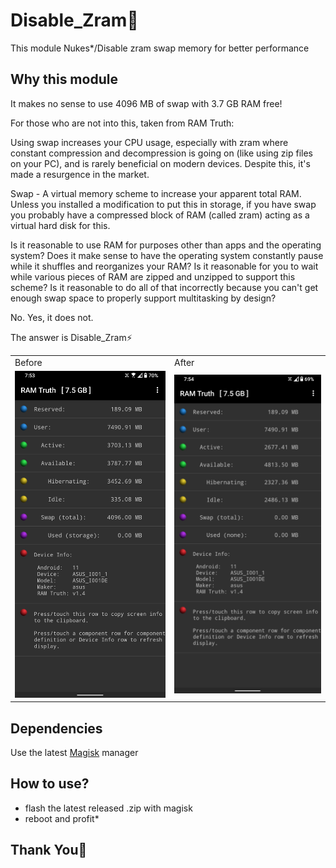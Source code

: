 # Disable_Zram🍉
This module Nukes*/Disable zram swap memory for better performance 

## Why this module 
It makes no sense to use 4096 MB of swap with 3.7 GB RAM free!

For those who are not into this, taken from RAM Truth:

Using swap increases your CPU usage, especially with zram where constant compression and decompression is going on (like using zip files on your PC), and is rarely beneficial on modern devices. Despite this, it's made a resurgence in the market.

Swap - A virtual memory scheme to increase your apparent total RAM. Unless you installed a modification to put this in storage, if you have swap you probably have a compressed block of RAM (called zram) acting as a virtual hard disk for this.

Is it reasonable to use RAM for purposes other than apps and the operating system? Does it make sense to have the operating system constantly pause while it shuffles and reorganizes your RAM? Is it reasonable for you to wait while various pieces of RAM are zipped and unzipped to support this scheme? Is it reasonable to do all of that incorrectly because you can't get enough swap space to properly support multitasking by design?

No. Yes, it does not.

The answer is Disable_Zram⚡

<table>
  <tr>
    <td>Before</td>
    <td>After</td>
   </tr> 
   <tr>
      <td><img src="https://github.com/Nayemhasan/Disable_Zram/blob/main/pics/before.jpg"></td>
      <td><img src="https://github.com/Nayemhasan/Disable_Zram/blob/main/pics/after.jpg"></td>
  </tr>
</table>

## Dependencies
Use the latest [Magisk](https://magiskmanager.com/) manager

## How to use?
 - flash the latest released .zip with magisk
 - reboot and profit*

## Thank You🍉
 
